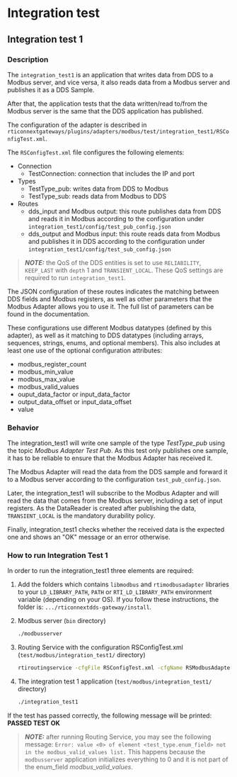 # Integration test

## Integration test 1

### Description

The `integration_test1` is an application that writes data from DDS to a Modbus
server, and vice versa, it also reads data from a Modbus server and publishes
it as a DDS Sample.

After that, the application tests that the data written/read to/from the Modbus
server is the same that the DDS application has published.

The configuration of the adapter is described in
`rticonnextgateways/plugins/adapters/modbus/test/integration_test1/RSConfigTest.xml`.

The `RSConfigTest.xml` file configures the following elements:

* Connection
  * TestConnection: connection that includes the IP and port
* Types
  * TestType_pub: writes data from DDS to Modbus
  * TestType_sub: reads data from Modbus to DDS
* Routes
  * dds_input and Modbus output: this route publishes data from DDS and reads
    it in Modbus according to the configuration under
    `integration_test1/config/test_pub_config.json`
  * dds_output and Modbus input: this route reads data from Modbus and
    publishes it in DDS according to the configuration under
    `integration_test1/config/test_sub_config.json`

> **_NOTE:_**  the QoS of the DDS entities is set to use `RELIABILITY`,
> `KEEP_LAST` with `depth` 1 and `TRANSIENT_LOCAL`. These QoS settings are
> required to run `integration_test1`.

The JSON configuration of these routes indicates the matching between DDS
fields and Modbus registers, as well as other parameters that the Modbus
Adapter allows you to use it. The full list of parameters can be found in the
documentation.

These configurations use different Modbus datatypes (defined by this adapter),
as well as it matching to DDS datatypes (including arrays, sequences, strings,
enums, and optional members). This also includes at least one use of the
optional configuration attributes:

* modbus_register_count
* modbus_min_value
* modbus_max_value
* modbus_valid_values
* ouput_data_factor or input_data_factor
* output_data_offset or input_data_offset
* value

### Behavior

The integration_test1 will write one sample of the type *TestType_pub* using the
topic *Modbus Adapter Test Pub*. As this test only publishes one sample, it has
to be reliable to ensure that the Modbus Adapter has received it.

The Modbus Adapter will read the data from the DDS sample and forward it to
a Modbus server according to the configuration `test_pub_config.json`.

Later, the integration_test1 will subscribe to the Modbus Adapter and will read
the data that comes from the Modbus server, including a set of input registers.
As the DataReader is created after publishing the data, `TRANSIENT_LOCAL` is
the mandatory durability policy.

Finally, integration_test1 checks whether the received data is the expected one
and shows an "OK" message or an error otherwise.

### How to run Integration Test 1

In order to run the integration_test1 three elements are required:

1. Add the folders which contains `libmodbus` and `rtimodbusadapter` libraries to
your `LD_LIBRARY_PATH`, `PATH` or `RTI_LD_LIBRARY_PATH` environment variable
(depending on your OS). If you follow these instructions, the folder is:
`.../rticonnextdds-gateway/install`.

1. Modbus server (`bin` directory)

    ```sh
    ./modbusserver
    ```

1. Routing Service with the configuration RSConfigTest.xml (`test/modbus/integration_test1/` directory)

    ```sh
    rtiroutingservice -cfgFile RSConfigTest.xml -cfgName RSModbusAdapterTest
    ```

1. The integration test 1 application (`test/modbus/integration_test1/` directory)

    ```sh
    ./integration_test1
    ```

If the test has passed correctly, the following message will be printed:
**PASSED TEST OK**

> **_NOTE:_** after running Routing Service, you may see the following message:
> ```Error: value <0> of element <test_type.enum_field> not in the modbus_valid_values list.```
> This happens because the `modbusserver` application initializes everything
> to 0 and it is not part of the enum_field *modbus_valid_values*.
